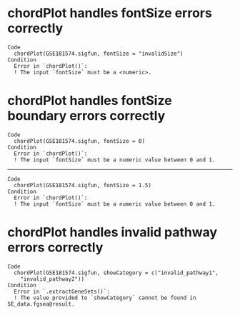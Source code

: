 # chordPlot handles fontSize errors correctly

    Code
      chordPlot(GSE181574.sigfun, fontSize = "invalidSize")
    Condition
      Error in `chordPlot()`:
      ! The input `fontSize` must be a <numeric>.

# chordPlot handles fontSize boundary errors correctly

    Code
      chordPlot(GSE181574.sigfun, fontSize = 0)
    Condition
      Error in `chordPlot()`:
      ! The input `fontSize` must be a numeric value between 0 and 1.

---

    Code
      chordPlot(GSE181574.sigfun, fontSize = 1.5)
    Condition
      Error in `chordPlot()`:
      ! The input `fontSize` must be a numeric value between 0 and 1.

# chordPlot handles invalid pathway errors correctly

    Code
      chordPlot(GSE181574.sigfun, showCategory = c("invalid_pathway1",
        "invalid_pathway2"))
    Condition
      Error in `.extractGeneSets()`:
      ! The value provided to `showCategory` cannot be found in SE_data.fgsea@result.

